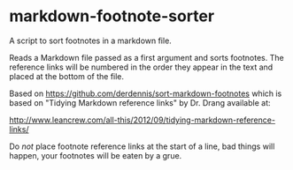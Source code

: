 # markdown-footnote-sorter

A script to sort footnotes in a markdown file.

Reads a Markdown file passed as a first argument and sorts footnotes.
The reference links will be numbered in
the order they appear in the text and placed at the bottom
of the file.

Based on <https://github.com/derdennis/sort-markdown-footnotes> which is
based on "Tidying Markdown reference links" by Dr. Drang available at:

<http://www.leancrew.com/all-this/2012/09/tidying-markdown-reference-links/>

Do *not* place footnote reference links at the start of a line, bad things will
happen, your footnotes will be eaten by a grue.
